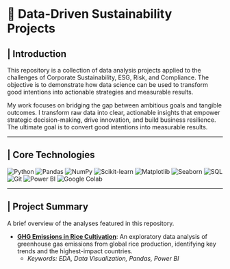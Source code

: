 # 🌱 Data-Driven Sustainability Projects

## | Introduction

This repository is a collection of data analysis projects applied to the challenges of Corporate Sustainability, ESG, Risk, and Compliance. The objective is to demonstrate how data science can be used to transform good intentions into actionable strategies and measurable results.

My work focuses on bridging the gap between ambitious goals and tangible outcomes. I transform raw data into clear, actionable insights that empower strategic decision-making, drive innovation, and build business resilience. The ultimate goal is to convert good intentions into measurable results.

___


## | Core Technologies


![Python](https://img.shields.io/badge/Python-3776AB?style=for-the-badge&logo=python&logoColor=white)
![Pandas](https://img.shields.io/badge/Pandas-150458?style=for-the-badge&logo=pandas&logoColor=white)
![NumPy](https://img.shields.io/badge/NumPy-013243?style=for-the-badge&logo=numpy&logoColor=white)
![Scikit-learn](https://img.shields.io/badge/Scikit--learn-F7931E?style=for-the-badge&logo=scikit-learn&logoColor=white)
![Matplotlib](https://img.shields.io/badge/Matplotlib-3776AB?style=for-the-badge&logo=matplotlib&logoColor=white)
![Seaborn](https://img.shields.io/badge/Seaborn-356384?style=for-the-badge&logo=seaborn&logoColor=white)
![SQL](https://img.shields.io/badge/SQL-4479A1?style=for-the-badge&logo=postgresql&logoColor=white)
![Git](https://img.shields.io/badge/Git-F05032?style=for-the-badge&logo=git&logoColor=white)
![Power BI](https://img.shields.io/badge/Power%20BI-F2C811?style=for-the-badge&logo=powerbi&logoColor=black)
![Google Colab](https://img.shields.io/badge/Google%20Colab-F9AB00?style=for-the-badge&logo=googlecolab&logoColor=black)


___
## | Project Summary

A brief overview of the analyses featured in this repository.

* **[GHG Emissions in Rice Cultivation]([https://github.com/polydiaguiar/sustainability-data-driven-projects/blob/main/agriculture-emissions-rice-culture/README.md])**: An exploratory data analysis of greenhouse gas emissions from global rice production, identifying key trends and the highest-impact countries.
    * *Keywords: EDA, Data Visualization, Pandas, Power BI*

